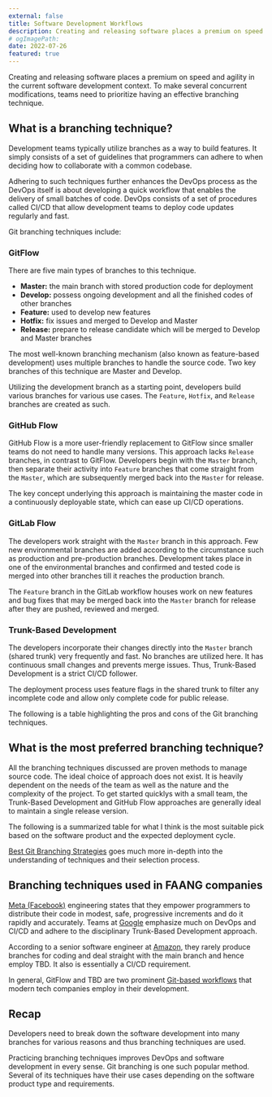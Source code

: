 ```yaml
---
external: false
title: Software Development Workflows
description: Creating and releasing software places a premium on speed and agility in the current software development context. To make several concurrent modifications, teams need to prioritize having an effective branching technique.
# ogImagePath:
date: 2022-07-26
featured: true
---
```


Creating and releasing software places a premium on speed and agility in the current software development
context. To make several concurrent modifications, teams need to prioritize having an effective branching
technique.

## What is a branching technique?

Development teams typically utilize branches as a way to build features. It simply consists of a set of
guidelines that programmers can adhere to when deciding how to collaborate with a common codebase.

Adhering to such techniques further enhances the DevOps process as the DevOps itself is about developing a quick
workflow that enables the delivery of small
batches of code. DevOps consists of a set of procedures called CI/CD that allow development teams to deploy code
updates regularly and fast.

Git branching techniques include:

### GitFlow

There are five main types of branches to this technique.

- **Master:** the main branch with stored production code for deployment
- **Develop:** possess ongoing development and all the finished codes of other branches
- **Feature:** used to develop new features
- **Hotfix:** fix issues and merged to Develop and Master
- **Release:** prepare to release candidate which will be merged to Develop and Master branches

The most well-known branching mechanism (also known as feature-based development) uses multiple branches to
handle the source code. Two key branches of this technique are Master and Develop.

Utilizing the development branch as a starting point, developers build various branches for various use cases.
The `Feature`, `Hotfix`, and `Release` branches are created as such.

### GitHub Flow

GitHub Flow is a more user-friendly replacement to GitFlow since smaller teams do not need to handle many
versions. This approach lacks `Release` branches, in contrast to GitFlow. Developers begin with the `Master`
branch, then separate their activity into `Feature` branches that come straight from the `Master`, which are
subsequently merged back into the `Master` for release.

The key concept underlying this approach is maintaining the master code in a continuously deployable state, which
can ease up CI/CD operations.

### GitLab Flow

The developers work straight with the `Master` branch in this approach. Few new environmental branches are added
according to the circumstance such as production and pre-production branches. Development takes place in one of
the environmental branches and confirmed and tested code is merged into other branches till it reaches the
production branch.

The `Feature` branch in the GitLab workflow houses work on new features and bug fixes that may be merged back
into the `Master` branch for release after they are pushed, reviewed and merged.

### Trunk-Based Development

The developers incorporate their changes directly into the `Master` branch (shared trunk) very frequently and
fast. No branches are utilized here. It has continuous small changes and prevents merge issues. Thus, Trunk-Based
Development is a strict CI/CD follower.

The deployment process uses feature flags in the shared trunk to filter any incomplete code and allow only
complete code for public release.

The following is a table highlighting the pros and cons of the Git branching techniques.

## What is the most preferred branching technique?

All the branching techniques discussed are proven methods to manage source code. The ideal choice of approach
does not exist. It is heavily dependent on the needs of the team as well as the nature and the complexity of the
project. To get started quicklys with a small team, the Trunk-Based Development and GitHub Flow approaches are
generally ideal to maintain a single release version.

The following is a summarized table for what I think is the most suitable pick based on the software product and
the expected deployment cycle.

[Best Git Branching Strategies](https://bit.ly/3P0DEeH) goes much more in-depth into the understanding of
techniques and their selection process.

## Branching techniques used in FAANG companies

[Meta (Facebook)](https://engineering.fb.com/2017/08/31/web/rapid-release-at-massive-scale/) engineering states
that they empower programmers to distribute their code in modest, safe, progressive increments and do it rapidly
and accurately.
Teams at [Google](https://cloud.google.com/architecture/devops/devops-tech-trunk-based-development) emphasize
much on DevOps and CI/CD and adhere to the disciplinary Trunk-Based Development approach.

According to a senior software engineer at [Amazon](https://www.infoq.com/news/2020/07/continuous-delivery-amazon/),
they rarely produce branches for coding and deal straight with the main branch and hence employ TBD. It also is
essentially a CI/CD requirement.

In general, GitFlow and TBD are two prominent [Git-based workflows](https://circleci.com/blog/trunk-vs-feature-based-dev)
that modern tech companies employ in their development.

## Recap

Developers need to break down the software development into many branches for various reasons and thus branching
techniques are used.

Practicing branching techniques improves DevOps and software development in every sense. Git branching is one
such popular method. Several of its techniques have their use cases depending on the software product type and
requirements.
